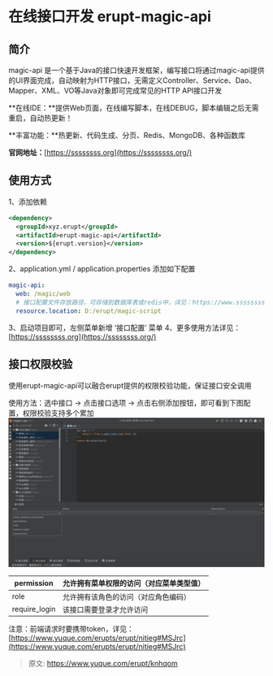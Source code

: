 # 在线接口开发 erupt-magic-api


## 简介 
magic-api 是一个基于Java的接口快速开发框架，编写接口将通过magic-api提供的UI界面完成，自动映射为HTTP接口，无需定义Controller、Service、Dao、Mapper、XML、VO等Java对象即可完成常见的HTTP API接口开发

**在线IDE：**提供Web页面，在线编写脚本，在线DEBUG，脚本编辑之后无需重启，自动热更新！

**丰富功能：**热更新、代码生成、分页、Redis、MongoDB、各种函数库

**官网地址：**[https://ssssssss.org](https://ssssssss.org/)


## 使用方式

1、添加依赖
```xml
<dependency>
  <groupId>xyz.erupt</groupId>
  <artifactId>erupt-magic-api</artifactId>
  <version>${erupt.version}</version>
</dependency>
```
2、application.yml / application.properties 添加如下配置
```yaml
magic-api:
  web: /magic/web
  # 接口配置文件存放路径，可存储到数据库表或redis中，详见：https://www.ssssssss.org/magic-api/pages/config/spring-boot/#type
  resource.location: D:/erupt/magic-script
```
3、启动项目即可，左侧菜单新增 ‘接口配置’ 菜单
4、更多使用方法详见：[https://ssssssss.org](https://ssssssss.org/)


## 接口权限校验
使用erupt-magic-api可以融合erupt提供的权限校验功能，保证接口安全调用

使用方法：选中接口 → 点击接口选项 → 点击右侧添加按钮，即可看到下图配置，权限校验支持多个累加
![image.png](./img/ixkMppma_WJJBC6l/1618285235275-d94297db-3c22-48a6-aa68-14635a7eb0dd-256505.png)

| permission | 允许拥有菜单权限的访问（对应菜单类型值） |
| --- | --- |
| role | 允许拥有该角色的访问（对应角色编码） |
| require_login | 该接口需要登录才允许访问 |

注意：前端请求时要携带token，详见：[https://www.yuque.com/erupts/erupt/nitieg#MSJrc](https://www.yuque.com/erupts/erupt/nitieg#MSJrc)


> 原文: <https://www.yuque.com/erupt/knhqom>